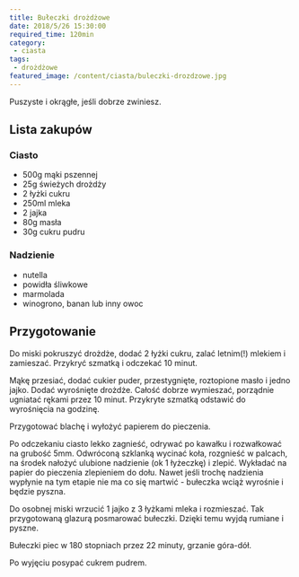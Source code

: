 ```yaml
---
title: Bułeczki drożdżowe
date: 2018/5/26 15:30:00
required_time: 120min
category:
 - ciasta
tags:
 - drożdżowe
featured_image: /content/ciasta/buleczki-drozdzowe.jpg
---
```


Puszyste i okrągłe, jeśli dobrze zwiniesz.

<!-- more -->

## Lista zakupów

### Ciasto
 - 500g mąki pszennej
 - 25g świeżych drożdży
 - 2 łyżki cukru
 - 250ml mleka
 - 2 jajka
 - 80g masła
 - 30g cukru pudru

### Nadzienie
 - nutella
 - powidła śliwkowe
 - marmolada
 - winogrono, banan lub inny owoc


## Przygotowanie

Do miski pokruszyć drożdże, dodać 2 łyżki cukru, zalać letnim(!) mlekiem i zamieszać.
Przykryć szmatką i odczekać 10 minut.

Mąkę przesiać, dodać cukier puder, przestygnięte, roztopione masło i jedno jajko.
Dodać wyrośnięte drożdże. Całość dobrze wymieszać, porządnie ugniatać rękami przez 10 minut.
Przykryte szmatką odstawić do wyrośnięcia na godzinę.

Przygotować blachę i wyłożyć papierem do pieczenia.

Po odczekaniu ciasto lekko zagnieść, odrywać po kawałku i rozwałkować na grubość 5mm.
Odwróconą szklanką wycinać koła, rozgnieść w palcach, na środek nałożyć ulubione nadzienie
(ok 1 łyżeczkę) i zlepić. Wykładać na papier do pieczenia zlepieniem do dołu. Nawet jeśli trochę
nadzienia wypłynie na tym etapie nie ma co się martwić - bułeczka wciąż wyrośnie i będzie pyszna.

Do osobnej miski wrzucić 1 jajko z 3 łyżkami mleka i rozmieszać. Tak przygotowaną glazurą posmarować
bułeczki. Dzięki temu wyjdą rumiane i pyszne.

Bułeczki piec w 180 stopniach przez 22 minuty, grzanie góra-dół.

Po wyjęciu posypać cukrem pudrem.
